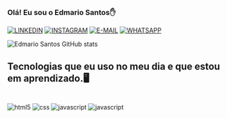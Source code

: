 ### Olá! Eu sou o Edmario Santos✋

[![LINKEDIN](https://img.shields.io/badge/LinkedIn-0077B5?style=for-the-badge&logo=linkedin&logoColor=white)](https://www.linkedin.com/in/edmariosantos-ti/)
[![INSTAGRAM](https://img.shields.io/badge/Instagram-E4405F?style=for-the-badge&logo=instagram&logoColor=white)](https://www.instagram.com/edmario_gomes/)
[![E-MAIL](https://img.shields.io/badge/Gmail-D14836?style=for-the-badge&logo=gmail&logoColor=white)](edmariosantoss@outlook.com)
[![WHATSAPP](https://img.shields.io/badge/WhatsApp-25D366?style=for-the-badge&logo=whatsapp&logoColor=white)](https://contate.me/edmarosantos)

![Edmario Santos GitHub stats](https://github-readme-stats.vercel.app/api?username=Edmarioo&show_icons=true&theme=radical)

## Tecnologias que eu uso no meu dia e que estou em aprendizado.🖥️

<div style="display:inline_block"><br/>
<img align= "center" alt="html5" src="https://img.shields.io/badge/HTML5-E34F26?style=for-the-badge&logo=html5&logoColor=white"/>
<img align= "center" alt="css" src="https://img.shields.io/badge/CSS3-1572B6?style=for-the-badge&logo=css3&logoColor=white"/>
<img align= "center" alt="javascript" src="https://img.shields.io/badge/JavaScript-F7DF1E?style=for-the-badge&logo=javascript&logoColor=black"/>
  <img align= "center" alt="javascript" src="https://img.shields.io/badge/Bootstrap-563D7C?style=for-the-badge&logo=bootstrap&logoColor=black"/>



</div>
